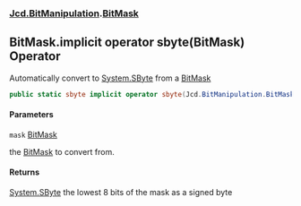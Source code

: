 ### [Jcd.BitManipulation](Jcd.BitManipulation.md 'Jcd.BitManipulation').[BitMask](Jcd.BitManipulation.BitMask.md 'Jcd.BitManipulation.BitMask')

## BitMask.implicit operator sbyte(BitMask) Operator

Automatically convert to [System.SByte](https://docs.microsoft.com/en-us/dotnet/api/System.SByte 'System.SByte') from
a [BitMask](Jcd.BitManipulation.BitMask.md 'Jcd.BitManipulation.BitMask')

```csharp
public static sbyte implicit operator sbyte(Jcd.BitManipulation.BitMask mask);
```

#### Parameters

<a name='Jcd.BitManipulation.BitMask.op_Implicitsbyte(Jcd.BitManipulation.BitMask).mask'></a>

`mask` [BitMask](Jcd.BitManipulation.BitMask.md 'Jcd.BitManipulation.BitMask')

the [BitMask](Jcd.BitManipulation.BitMask.md 'Jcd.BitManipulation.BitMask') to convert from.

#### Returns

[System.SByte](https://docs.microsoft.com/en-us/dotnet/api/System.SByte 'System.SByte')
the lowest 8 bits of the mask as a signed byte